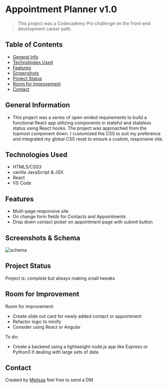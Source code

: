 # Appointment Planner v1.0

> This project was a Codecademy Pro challenge on the front-end development career path.

## Table of Contents

* [General Info](#general-information)
* [Technologies Used](#technologies-used)
* [Features](#features)
* [Screenshots](#screenshots)
* [Project Status](#project-status)
* [Room for Improvement](#room-for-improvement)
* [Contact](#contact)

## General Information

* This project was a series of open-ended requirements to build a functional React app utilizing components in stateful and stateless status using React hooks. The project was approached from the topmost component down. I customized the CSS to suit my preference and integrated my global CSS reset to ensure a custom, responsive site.

## Technologies Used

* HTML5/CSS3
* vanilla JavaScript & JSX
* React
* VS Code

## Features

* Multi-page responsive site
* On change form fields for Contacts and Appointments
* Drop down contact picker on appointment page with submit button

## Screenshots & Schema

![schema](https://static-assets.codecademy.com/skillpaths/react-redux/appointments-components.png)

## Project Status

Project is:  _complete_ but always making small tweaks

## Room for Improvement

Room for improvement:

* Create slide out card for newly added contact or appointment
* Refactor logic to minify
* Consider using React or Angular

To do:

* Create a backend using a lightweight node.js app like Express or Python3 if dealing with large sets of data

## Contact

Created by [Melissa](https://twitter.com/misathemeb)  feel free to send a DM
